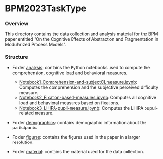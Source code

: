 # BPM2023TaskType

### Overview

This directory contains the data collection and analysis material for the BPM paper entitled "On the Cognitive Effects of Abstraction and Fragmentation in Modularized Process Models".

### Structure

- Folder [analysis](analysis): contains the Python notebooks used to compute the comprehension, cognitive load and behavioral measures.
  
  - [Notebook1_Comprehension-and-subjectCLmeasure.ipynb](analysis/Notebook1_Comprehension-and-subjectCLmeasure.ipynb): Computes the comprehension and the subjective perceived difficulty measure.
  - [Notebook2_Fixation-based-measures.ipynb](analysis/Notebook2_Fixation-based-measures.ipynb): Computes all cognitive load and behavioral measures based on fixations.
  - [Notebook3_LHIPA-pupil-measure.ipynb](analysis/Notebook3_LHIPA-pupil-measure.ipynb): Computes the LHIPA pupul-related measure.
  
- Folder [demographics](demographics): contains demographic information about the participants.

- Folder [figures](figures): contains the figures used in the paper in a larger resolution.

- Folder [material](material): contains the material used for the data collection.

